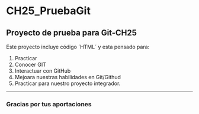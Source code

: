 # CH25_PruebaGit
## Proyecto de prueba para Git-CH25

Este proyecto incluye código ´HTML´ y esta pensado para:
1. Practicar
2. Conocer GIT
3. Interactuar con GitHub
4. Mejoara nuestras habilidades en Git/Githud
5. Practicar para nuestro proyecto integrador.

---

### Gracias por tus aportaciones
